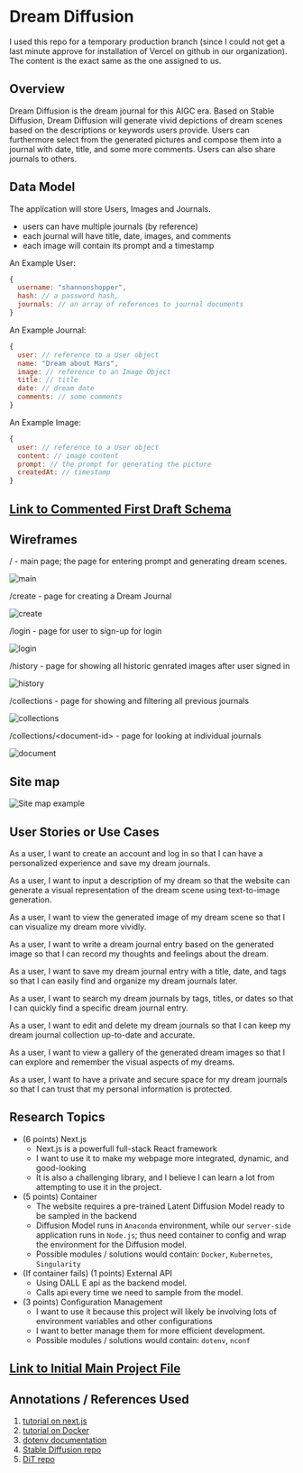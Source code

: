 # Dream Diffusion

I used this repo for a temporary production branch (since I could not get a last minute approve for installation of Vercel on github in our organization). The content is the exact same as the one assigned to us. 

## Overview

Dream Diffusion is the dream journal for this AIGC era. Based on Stable Diffusion, Dream Diffusion will generate vivid depictions of dream scenes based on the descriptions or keywords users provide. Users can furthermore select from the generated pictures and compose them into a journal with date, title, and some more comments. Users can also share journals to others. 


## Data Model

The application will store Users, Images and Journals.

* users can have multiple journals (by reference)
* each journal will have title, date, images, and comments
* each image will contain its prompt and a timestamp

An Example User:

```javascript
{
  username: "shannonshopper",
  hash: // a password hash,
  journals: // an array of references to journal documents
}
```

An Example Journal:

```javascript
{
  user: // reference to a User object
  name: "Dream about Mars",
  image: // reference to an Image Object
  title: // title
  date: // dream date
  comments: // some comments
}
```

An Example Image:
```javascript
{
  user: // reference to a User object
  content: // image content
  prompt: // the prompt for generating the picture
  createdAt: // timestamp
}
```


## [Link to Commented First Draft Schema](schemas/db.mjs) 


## Wireframes

/ - main page; the page for entering prompt and generating dream scenes.

![main](siteImages/Main.jpeg)

/create - page for creating a Dream Journal

![create](siteImages/Create.jpeg)

/login - page for user to sign-up for login

![login](siteImages/Login.jpeg)

/history - page for showing all historic genrated images after user signed in

![history](siteImages/History.jpeg)

/collections - page for showing and filtering all previous journals

![collections](siteImages/Collections.jpeg)

/collections/\<document-id> - page for looking at individual journals

![document](siteImages/Document.jpeg)

## Site map

![Site map example](siteImages/sitemap.png)

## User Stories or Use Cases

As a user, I want to create an account and log in so that I can have a personalized experience and save my dream journals.

As a user, I want to input a description of my dream so that the website can generate a visual representation of the dream scene using text-to-image generation.

As a user, I want to view the generated image of my dream scene so that I can visualize my dream more vividly.

As a user, I want to write a dream journal entry based on the generated image so that I can record my thoughts and feelings about the dream.

As a user, I want to save my dream journal entry with a title, date, and tags so that I can easily find and organize my dream journals later.

As a user, I want to search my dream journals by tags, titles, or dates so that I can quickly find a specific dream journal entry.

As a user, I want to edit and delete my dream journals so that I can keep my dream journal collection up-to-date and accurate.

As a user, I want to view a gallery of the generated dream images so that I can explore and remember the visual aspects of my dreams.

As a user, I want to have a private and secure space for my dream journals so that I can trust that my personal information is protected.

## Research Topics

* (6 points) Next.js
  * Next.js is a powerfull full-stack React framework
  * I want to use it to make my webpage more integrated, dynamic, and good-looking
  * It is also a challenging library, and I believe I can learn a lot from attempting to use it in the project.
* (5 points) Container
  * The website requires a pre-trained Latent Diffusion Model ready to be sampled in the backend
  * Diffusion Model runs in `Anaconda` environment, while our `server-side` application runs in `Node.js`; thus need container to config and wrap the environment for the Diffusion model.
  * Possible modules / solutions would contain: `Docker`, `Kubernetes`, `Singularity`
* (If container fails) (1 points) External API
  * Using DALL E api as the backend model.
  * Calls api every time we need to sample from the model.
* (3 points) Configuration Management
  * I want to use it because this project will likely be involving lots of environment variables and other configurations
  * I want to better manage them for more efficient development.
  * Possible modules / solutions would contain: `dotenv`, `nconf`



## [Link to Initial Main Project File](app.mjs) 

## Annotations / References Used

1. [tutorial on next.js](https://nextjs.org/)
2. [tutorial on Docker](https://docker-curriculum.com/)
3. [dotenv documentation](https://www.npmjs.com/package/dotenv)
4. [Stable Diffusion repo](https://github.com/CompVis/stable-diffusion)
5. [DiT repo](https://github.com/facebookresearch/DiT)

